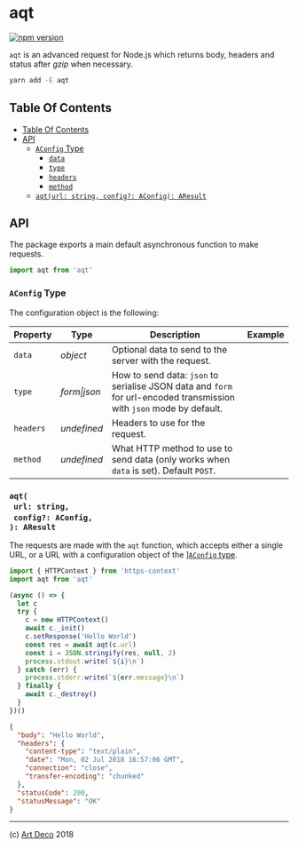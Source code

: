 # aqt

[![npm version](https://badge.fury.io/js/aqt.svg)](https://npmjs.org/package/aqt)

`aqt` is an advanced request for Node.js which returns body, headers and status after _gzip_ when necessary.

```sh
yarn add -E aqt
```

## Table Of Contents

- [Table Of Contents](#table-of-contents)
- [API](#api)
  * [`AConfig` Type](#aconfig-type)
    * [<code>data</code>](#data)
    * [<code>type</code>](#type)
    * [<code>headers</code>](#headers)
    * [<code>method</code>](#method)
  * [`aqt(url: string, config?: AConfig): AResult`](#aqturl-stringconfig-aconfig-aresult)

## API

The package exports a main default asynchronous function to make requests.

```js
import aqt from 'aqt'
```

### `AConfig` Type

The configuration object is the following:

<table>
 <thead>
  <tr>
   <th>Property</th>
   <th>Type</th>
   <th>Description</th>
   <th>Example</th>
  </tr>
 </thead>
 <tbody>
   <tr>
  <td><a name="data"><code>data</code></a></td>
  <td><em>object</em></td>
  <td>Optional data to send to the server with the request.</td>
  <td></td>
 </tr>
 <tr>
  <td><a name="type"><code>type</code></a></td>
  <td><em>form|json</em></td>
  <td>How to send data: <code>json</code> to serialise JSON data and <code>form</code> for url-encoded transmission with <code>json</code> mode by default.</td>
  <td></td>
 </tr>
 <tr>
  <td><a name="headers"><code>headers</code></a></td>
  <td><em>undefined</em></td>
  <td>Headers to use for the request.</td>
  <td></td>
 </tr>
 <tr>
  <td><a name="method"><code>method</code></a></td>
  <td><em>undefined</em></td>
  <td>What HTTP method to use to send data (only works when <code>data</code> is set). Default <code>POST</code>.</td>
  <td></td>
 </tr>
 </tbody>
</table>


### `aqt(`<br/>&nbsp;&nbsp;`url: string,`<br/>&nbsp;&nbsp;`config?: AConfig,`<br/>`): AResult`

The requests are made with the `aqt` function, which accepts either a single URL, or a URL with a configuration object of the ][`AConfig` type](#aconfig-type).

```javascript
import { HTTPContext } from 'https-context'
import aqt from 'aqt'

(async () => {
  let c
  try {
    c = new HTTPContext()
    await c._init()
    c.setResponse('Hello World')
    const res = await aqt(c.url)
    const i = JSON.stringify(res, null, 2)
    process.stdout.write(`${i}\n`)
  } catch (err) {
    process.stderr.write(`${err.message}\n`)
  } finally {
    await c._destroy()
  }
})()
```

```json
{
  "body": "Hello World",
  "headers": {
    "content-type": "text/plain",
    "date": "Mon, 02 Jul 2018 16:57:06 GMT",
    "connection": "close",
    "transfer-encoding": "chunked"
  },
  "statusCode": 200,
  "statusMessage": "OK"
}
```

---

(c) [Art Deco][1] 2018

[1]: https://artdeco.bz
